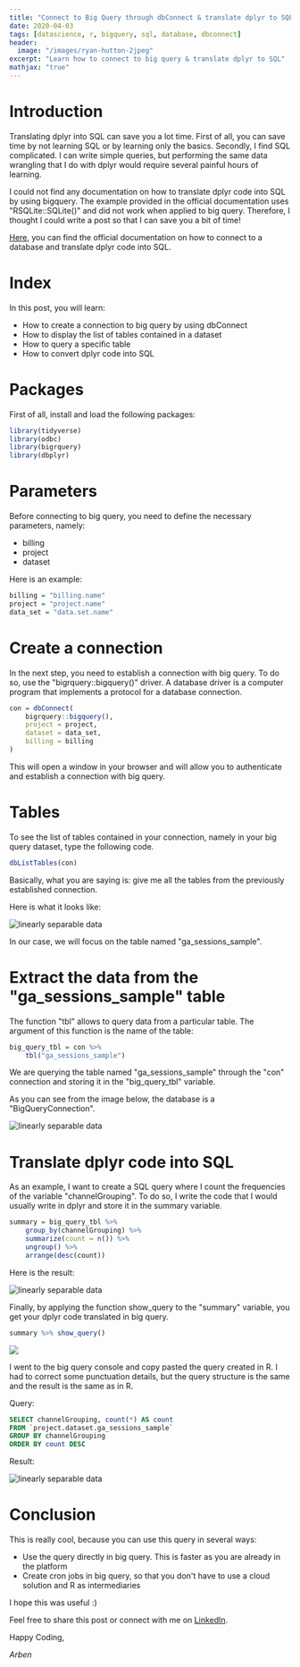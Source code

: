 ```yaml
---
title: "Connect to Big Query through dbConnect & translate dplyr to SQL"
date: 2020-04-03
tags: [datascience, r, bigquery, sql, database, dbconnect]
header:
  image: "/images/ryan-hutton-2jpeg"
excerpt: "Learn how to connect to big query & translate dplyr to SQL"
mathjax: "true"
---
```


# Introduction
Translating dplyr into SQL can save you a lot time. First of all, you can save time by not learning SQL or by learning only the basics. Secondly, I find SQL complicated. I can write simple queries, but performing the same data wrangling that I do with dplyr would require several painful hours of learning.

I could not find any documentation on how to translate dplyr code into SQL by using bigquery. The example provided in the official documentation uses "RSQLite::SQLite()"  and did not work when applied to big query. Therefore, I thought I could write a post so that I can save you a bit of time!

[Here](https://dbplyr.tidyverse.org/index.html), you can find the official documentation on how to connect to a database and translate dplyr code into SQL.

# Index
In this post, you will learn:

* How to create a connection to big query by using dbConnect
* How to display the list of tables contained in a dataset
* How to query a specific table
* How to convert dplyr code into SQL

# Packages

First of all, install and load the following packages:

```r
library(tidyverse)
library(odbc)
library(bigrquery)
library(dbplyr)
```

# Parameters

Before connecting to big query, you need to define the necessary parameters, namely:

* billing
* project
* dataset

Here is an example:

```r
billing = "billing.name"
project = "project.name"
data_set = "data.set.name"
```

# Create a connection

In the next step, you need to establish a connection with big query. To do so, use the "bigrquery::bigquery()" driver. A database driver is a computer program that implements a protocol for a database connection.

```r
con = dbConnect(
    bigrquery::bigquery(),
    project = project,
    dataset = data_set,
    billing = billing
)
```

This will open a window in your browser and will allow you to authenticate and establish a connection with big query.

# Tables

To see the list of tables contained in your connection, namely in your big query dataset, type the following code.

```r
dbListTables(con)
```

Basically, what you are saying is: give me all the tables from the previously established connection.

Here is what it looks like:

<img src="{{ site.url }}{{ site.baseurl }}/images/article-2-connect-to-bigquery/article-2-image-1.jpg" alt="linearly separable data">

In our case, we will focus on the table named "ga_sessions_sample".

# Extract the data from the "ga_sessions_sample" table

The function "tbl" allows to query data from a particular table. The argument of this function is the name of the table:

```r
big_query_tbl = con %>%
    tbl("ga_sessions_sample")
```

We are querying the table named "ga_sessions_sample" through the "con" connection and storing it in the "big_query_tbl" variable.

As you can see from the image below, the database is a "BigQueryConnection".

<img src="{{ site.url }}{{ site.baseurl }}/images/article-2-connect-to-bigquery/image-2.jpg" alt="linearly separable data">

# Translate dplyr code into SQL

As an example, I want to create a SQL query where I count the frequencies of the variable "channelGrouping". To do so, I write the code that I would usually write in dplyr and store it in the summary variable.

```r
summary = big_query_tbl %>%
    group_by(channelGrouping) %>%
    summarize(count = n()) %>%
    ungroup() %>%
    arrange(desc(count))
```

Here is the result:

<img src="{{ site.url }}{{ site.baseurl }}/images/article-2-connect-to-bigquery/image-3.jpg" alt="linearly separable data">

Finally, by applying the function show_query to the "summary" variable, you get your dplyr code translated in big query.

```R
summary %>% show_query()
```
<img src="{{ site.url }}{{ site.baseurl }}/images/article-2-connect-to-bigquery/image-4.jpg">

I went to the big query console and copy pasted the query created in R. I had to correct some punctuation details, but the query structure is the same and the result is the same as in R.

Query:

```SQL
SELECT channelGrouping, count(*) AS count
FROM `project.dataset.ga_sessions_sample`
GROUP BY channelGrouping
ORDER BY count DESC
```

Result:

<img src="{{ site.url }}{{ site.baseurl }}/images/article-2-connect-to-bigquery/image-6.jpg" alt="linearly separable data">

# Conclusion

This is really cool, because you can use this query in several ways:

* Use the query directly in big query. This is faster as you are already in the platform
* Create cron jobs in big query, so that you don't have to use a cloud solution and R as intermediaries

I hope this was useful :)

Feel free to share this post or connect with me on [LinkedIn](https://www.linkedin.com/in/arben-kqiku-301457117/).

Happy Coding,

*Arben*
